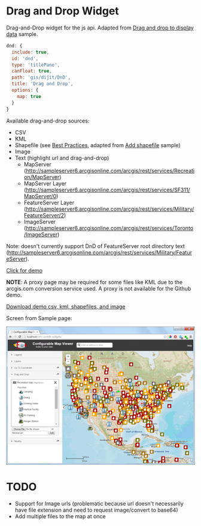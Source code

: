 Drag and Drop Widget
=================
Drag-and-Drop widget for the js api. Adapted from [Drag and drop to display data](https://developers.arcgis.com/javascript/jssamples/exp_dragdrop.html) sample.


```javascript
dnd: {
  include: true,
  id: 'dnd',
  type: 'titlePane',
  canFloat: true,
  path: 'gis/dijit/DnD',
  title: 'Drag and Drop',
  options: {
    map: true
  }
}
```
Available drag-and-drop sources:
- CSV
- KML
- Shapefile (see [Best Practices](http://doc.arcgis.com/en/arcgis-online/reference/shapefiles.htm#ESRI_SECTION2_913CE2DFA59845C2926B2842F3AB8D66), adapted from [Add shapefile](https://developers.arcgis.com/javascript/jssamples/portal_addshapefile.html) sample)
- Image
- Text (highlight url and drag-and-drop)
  - MapServer (http://sampleserver6.arcgisonline.com/arcgis/rest/services/Recreation/MapServer)
  - MapServer Layer (http://sampleserver6.arcgisonline.com/arcgis/rest/services/SF311/MapServer/0)
  - FeatureServer Layer (http://sampleserver6.arcgisonline.com/arcgis/rest/services/Military/FeatureServer/2)
  - ImageServer (http://sampleserver6.arcgisonline.com/arcgis/rest/services/Toronto/ImageServer)

Note: doesn't currently support DnD of FeatureServer root directory text (http://sampleserver6.arcgisonline.com/arcgis/rest/services/Military/FeatureServer).


[Click for demo](http://brianbunker.github.io/cmv-widgets/)

**NOTE**: A proxy page may be required for some files like KML due to the arcgis.com conversion service used.
A proxy is not available for the Github demo.

[Download demo csv, kml, shapefiles, and image](./sampledata)

Screen from Sample page:

![Screenshot](./screenshot.png)


TODO
====
- Support for Image urls (problematic because url doesn't necessarily have file extension and need to request image/convert to base64)
- Add multiple files to the map at once
